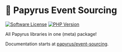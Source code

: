 # 📜 Papyrus Event Sourcing
[![Software License](https://img.shields.io/badge/license-MIT-brightgreen.svg?style=flat)](LICENSE)
[![PHP Version](https://img.shields.io/badge/php-%5E8.1-8892BF.svg?style=flat)](http://www.php.net)

All Papyrus libraries in one (meta) package!

Documentation starts at [papyrus/event-sourcing](https://github.com/papyrusphp/event-sourcing).
